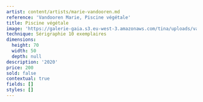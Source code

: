 ```yaml
---
artist: content/artists/marie-vandooren.md
reference: 'Vandooren Marie, Piscine végétale'
title: Piscine végétale
image: 'https://galerie-gaia.s3.eu-west-3.amazonaws.com/tina/uploads/vandooren-marie/galerie-gaia-marievandooren-serigraphie-piscine-vegetale-50x70-2020.jpg'
technique: Sérigraphie 10 exemplaires
dimensions:
  height: 70
  width: 50
  depth: null
description: '2020'
price: 200
sold: false
contextual: true
fields: []
styles: []
---
```


